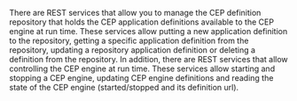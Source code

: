 There are REST services that allow you to manage the CEP definition
repository that holds the CEP application definitions available to the
CEP engine at run time. These services allow putting a new application
definition to the repository, getting a specific application definition
from the repository, updating a repository application definition or
deleting a definition from the repository. In addition, there are REST
services that allow controlling the CEP engine at run time. These
services allow starting and stopping a CEP engine, updating CEP engine
definitions and reading the state of the CEP engine (started/stopped and
its definition url).
